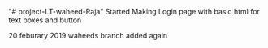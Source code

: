 "# project-I.T-waheed-Raja" 
Started Making Login page with basic html for text boxes and button

20 feburary 2019
waheeds branch added again
